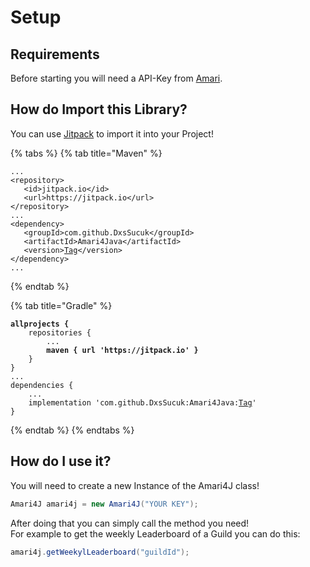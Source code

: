 # Setup

## Requirements

Before starting you will need a API-Key from [Amari](https://docs.amaribot.com/api/api#authentication).

## How do Import this Library?

You can use [Jitpack](https://jitpack.io/#DxsSucuk/Amari4Java) to import it into your Project!

{% tabs %}
{% tab title="Maven" %}
<pre class="language-markup"><code class="lang-markup">...
&#x3C;repository>
   &#x3C;id>jitpack.io&#x3C;/id>
   &#x3C;url>https://jitpack.io&#x3C;/url>
&#x3C;/repository>
...
&#x3C;dependency>
   &#x3C;groupId>com.github.DxsSucuk&#x3C;/groupId>
   &#x3C;artifactId>Amari4Java&#x3C;/artifactId>
   &#x3C;version><a data-footnote-ref href="#user-content-fn-1">Tag</a>&#x3C;/version>
&#x3C;/dependency>
...
</code></pre>
{% endtab %}

{% tab title="Gradle" %}
<pre class="language-gradle"><code class="lang-gradle"><strong>allprojects {
</strong>    repositories {
        ...
<strong>        maven { url 'https://jitpack.io' }
</strong>    }
}
...
dependencies {
    ...
    implementation 'com.github.DxsSucuk:Amari4Java:<a data-footnote-ref href="#user-content-fn-2">Tag</a>'
}
</code></pre>
{% endtab %}
{% endtabs %}

## How do I use it?

You will need to create a new Instance of the Amari4J class!

```java
Amari4J amari4j = new Amari4J("YOUR KEY");
```

After doing that you can simply call the method you need!\
For example to get the weekly Leaderboard of a Guild you can do this:

```java
amari4j.getWeekylLeaderboard("guildId");
```



[^1]: Replace this with the version you want to use!

[^2]: Replace this with the version you want to use!
